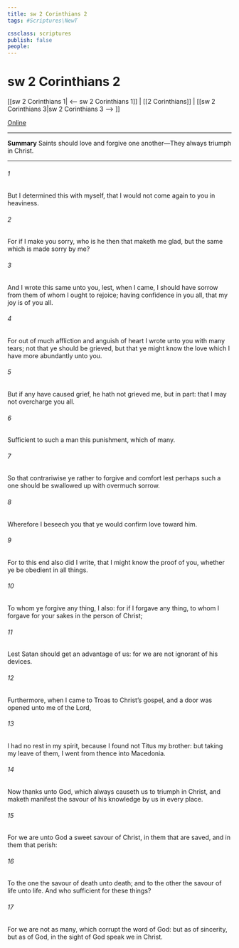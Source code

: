 ```yaml
---
title: sw 2 Corinthians 2
tags: #Scriptures\NewT

cssclass: scriptures
publish: false
people:
---
```


# sw 2 Corinthians 2
[[sw 2 Corinthians 1| <-- sw 2 Corinthians 1]] | [[2 Corinthians]] | [[sw 2 Corinthians 3|sw 2 Corinthians 3 --> ]]

[Online](https://churchofjesuschrist.org/study/scriptures/nt/2-cor/2?lang=eng)

---
__Summary__
Saints should love and forgive one another—They always triumph in Christ.

---
###### 1 
But I determined this with myself, that I would not come again to you in heaviness.

###### 2 
For if I make you sorry, who is he then that maketh me glad, but the same which is made sorry by me?

###### 3 
And I wrote this same unto you, lest, when I came, I should have sorrow from them of whom I ought to rejoice; having confidence in you all, that my joy is  of you all.

###### 4 
For out of much affliction and anguish of heart I wrote unto you with many tears; not that ye should be grieved, but that ye might know the love which I have more abundantly unto you.

###### 5 
But if any have caused grief, he hath not grieved me, but in part: that I may not overcharge you all.

###### 6 
Sufficient to such a man  this punishment, which  of many.

###### 7 
So that contrariwise ye  rather to forgive  and comfort  lest perhaps such a one should be swallowed up with overmuch sorrow.

###### 8 
Wherefore I beseech you that ye would confirm  love toward him.

###### 9 
For to this end also did I write, that I might know the proof of you, whether ye be obedient in all things.

###### 10 
To whom ye forgive any thing, I  also: for if I forgave any thing, to whom I forgave  for your sakes  in the person of Christ;

###### 11 
Lest Satan should get an advantage of us: for we are not ignorant of his devices.

###### 12 
Furthermore, when I came to Troas to  Christ’s gospel, and a door was opened unto me of the Lord,

###### 13 
I had no rest in my spirit, because I found not Titus my brother: but taking my leave of them, I went from thence into Macedonia.

###### 14 
Now thanks  unto God, which always causeth us to triumph in Christ, and maketh manifest the savour of his knowledge by us in every place.

###### 15 
For we are unto God a sweet savour of Christ, in them that are saved, and in them that perish:

###### 16 
To the one  the savour of death unto death; and to the other the savour of life unto life. And who  sufficient for these things?

###### 17 
For we are not as many, which corrupt the word of God: but as of sincerity, but as of God, in the sight of God speak we in Christ.

